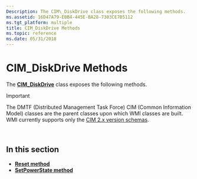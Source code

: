 ```yaml
---
Description: The CIM\_DiskDrive class exposes the following methods.
ms.assetid: 16D47A79-EBB4-445E-BA28-7303CE7B5112
ms.tgt_platform: multiple
title: CIM_DiskDrive Methods
ms.topic: reference
ms.date: 05/31/2018
---
```


# CIM\_DiskDrive Methods

The [**CIM\_DiskDrive**](cim-diskdrive.md) class exposes the following methods.

> [!IMPORTANT]
> The DMTF (Distributed Management Task Force) CIM (Common Information Model) classes are the parent classes upon which WMI classes are built. WMI currently supports only the [CIM 2.x version schemas](https://dmtf.org/standards/cim/schemas).

 

## In this section

-   [**Reset method**](reset-method-in-class-cim-diskdrive.md)
-   [**SetPowerState method**](setpowerstate-method-in-class-cim-diskdrive.md)

 

 




